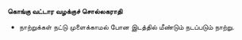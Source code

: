 **கொங்கு வட்டார வழக்குச் சொல்லகராதி**
- நாற்றுக்கள் நட்டு முளைக்காமல் போன இடத்தில் மீண்டும் நடப்படும் நாற்று.

